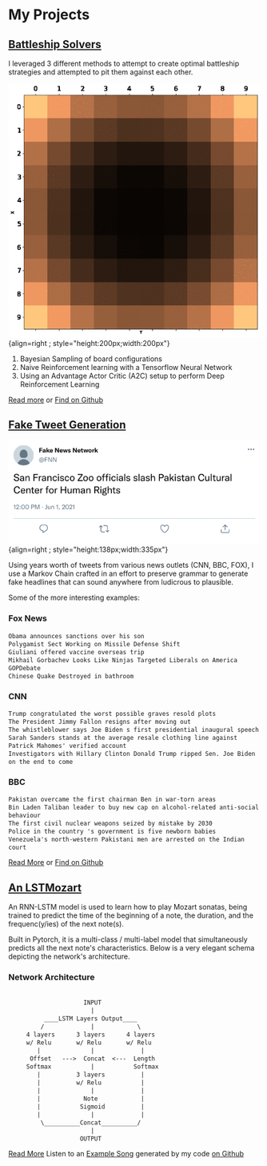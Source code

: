 # My Projects

## [Battleship Solvers](batleship.md)

I leveraged 3 different methods to attempt to create optimal battleship strategies and attempted to pit them against each other. 
 
![Screenshot](/assets/battlefieldstats.gif){align=right ; style="height:200px;width:200px"}


 1. Bayesian Sampling of board configurations
 2. Naive Reinforcement learning with a Tensorflow Neural Network
 3. Using an Advantage Actor Critic (A2C) setup to perform Deep Reinforcement Learning

[Read more](battleship.md) or [Find on Github](https://www.github.com/calebdame/Battleship)

## [Fake Tweet Generation](twitter.md)

![Screenshot](/assets/twitter.png){align=right ; style="height:138px;width:335px"}

Using years worth of tweets from various news outlets (CNN, BBC, FOX), I use a Markov Chain crafted in an effort to preserve grammar to generate fake headlines that can sound anywhere from ludicrous to plausible.

Some of the more interesting examples: 
### Fox News
    Obama announces sanctions over his son
    Polygamist Sect Working on Missile Defense Shift
    Giuliani offered vaccine overseas trip
    Mikhail Gorbachev Looks Like Ninjas Targeted Liberals on America GOPDebate
    Chinese Quake Destroyed in bathroom

### CNN
    Trump congratulated the worst possible graves resold plots
    The President Jimmy Fallon resigns after moving out
    The whistleblower says Joe Biden s first presidential inaugural speech
    Sarah Sanders stands at the average resale clothing line against Patrick Mahomes' verified account
    Investigators with Hillary Clinton Donald Trump ripped Sen. Joe Biden on the end to come

### BBC
    Pakistan overcame the first chairman Ben in war-torn areas
    Bin Laden Taliban leader to buy new cap on alcohol-related anti-social behaviour
    The first civil nuclear weapons seized by mistake by 2030
    Police in the country 's government is five newborn babies
    Venezuela's north-western Pakistani men are arrested on the Indian court

[Read More](twitter.md) or [Find on Github](https://www.github.com/calebdame/TwitterBot)

## [An LSTMozart](audio.md)

An RNN-LSTM model is used to learn how to play Mozart sonatas, being trained to predict the time of the beginning of a note, the duration, and the frequenc(y/ies) of the next note(s).

Built in Pytorch, it is a multi-class / multi-label model that simultaneously predicts all the next note's characteristics.  Below is a very elegant schema depicting the network's architecture.

### Network Architecture

```

                     INPUT
                       |
          ____LSTM Layers Output____
         /             |            \
     4 layers      3 layers      4 layers
     w/ Relu       w/ Relu       w/ Relu
        |              |             |
      Offset   --->  Concat  <---  Length
     Softmax           |           Softmax
        |          3 layers          |
        |          w/ Relu           |
        |              |             |
        |            Note            |
        |           Sigmoid          |
        |              |             |   
         \__________Concat__________/
                       |
                    OUTPUT

```


[Read More](music.md)   Listen to an [Example Song](https://github.com/calebdame/LSTMusic/raw/main/example_song.mid) generated by my code [on Github](https://github.com/calebdame/LSTMusic)  

<!-- ## Algorithms to Improve Record-Linking Classification


[Check it out](record.md)

## Unsupervised Learning on Strings Without Vectorization


[Check it out](clustering.md)

## Desktop GUI Crystalline Analysis


[Check it out](magplot.md) -->